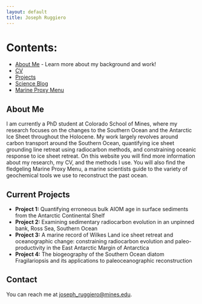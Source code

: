 ```yaml
---
layout: default
title: Joseph Ruggiero
---
```


# Contents:

- [About Me](/about) - Learn more about my background and work!
- [CV](/cv)
- [Projects](/projects)
- [Science Blog](/sci_blog)
- [Marine Proxy Menu](/marine_proxy_menu)

## About Me

I am currently a PhD student at Colorado School of Mines, where my research focuses on the changes to the Southern Ocean and the Antarctic Ice Sheet throughout the Holocene.  My work largely revolves around carbon transport around the Southern Ocean, quantifying ice sheet grounding line retreat using radiocarbon methods, and constraining oceanic response to ice sheet retreat. On this website you will find more information about my research, my CV, and the methods I use.  You will also find the fledgeling Marine Proxy Menu, a marine scientists guide to the variety of geochemical tools we use to reconstruct the past ocean.

## Current Projects

- **Project 1:** Quantifying erroneous bulk AIOM age in surface sediments from the Antarctic Continental Shelf
- **Project 2:** Examining sedimentary radiocarbon evolution in an unpinned bank, Ross Sea, Southern Ocean
- **Project 3:** A marine record of Wilkes Land ice sheet retreat and oceanographic change: constraining radiocarbon evolution and paleo-productivity in the East Antarctic Margin of Antarctica
- **Project 4:** The biogeography of the Southern Ocean diatom Fragilariopsis and its applications to paleoceanographic reconstruction

## Contact

You can reach me at [joseph_ruggiero@mines.edu](mailto:joseph_ruggiero@mines.edu).
